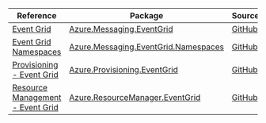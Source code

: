 | Reference | Package | Source |
|---|---|---|
|[Event Grid](messaging.eventgrid-readme.md)|[Azure.Messaging.EventGrid](https://www.nuget.org/packages/Azure.Messaging.EventGrid)|[GitHub](https://github.com/Azure/azure-sdk-for-net/blob/main/sdk/eventgrid/Azure.Messaging.EventGrid)|
|[Event Grid Namespaces](messaging.eventgrid.namespaces-readme.md)|[Azure.Messaging.EventGrid.Namespaces](https://www.nuget.org/packages/Azure.Messaging.EventGrid.Namespaces)|[GitHub](https://github.com/Azure/azure-sdk-for-net/blob/main/sdk/eventgrid/Azure.Messaging.EventGrid.Namespaces)|
|[Provisioning - Event Grid](provisioning.eventgrid-readme.md)|[Azure.Provisioning.EventGrid](https://www.nuget.org/packages/Azure.Provisioning.EventGrid)|[GitHub](https://github.com/Azure/azure-sdk-for-net/blob/main/sdk/provisioning/Azure.Provisioning.EventGrid)|
|[Resource Management - Event Grid](resourcemanager.eventgrid-readme.md)|[Azure.ResourceManager.EventGrid](https://www.nuget.org/packages/Azure.ResourceManager.EventGrid)|[GitHub](https://github.com/Azure/azure-sdk-for-net/blob/main/sdk/eventgrid/Azure.ResourceManager.EventGrid)|
